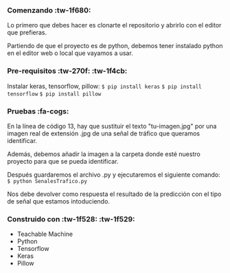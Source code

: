 ### Comenzando :tw-1f680:

Lo primero que debes hacer es clonarte el repositorio y abrirlo con el editor que prefieras.

Partiendo de que el proyecto es de python, debemos tener instalado python en el editor web o local que vayamos a usar.

### Pre-requisitos :tw-270f: :tw-1f4cb:

Instalar keras, tensorflow, pillow:
	`$ pip install keras`
	`$ pip install tensorflow`
	`$ pip install pillow`

### Pruebas :fa-cogs:

En la línea de código 13, hay que sustituir el texto "tu-imagen.jpg" por una imagen real de extensión .jpg de una señal de tráfico que queramos identificar.

Además, debemos añadir la imagen a la carpeta donde esté nuestro proyecto para que se pueda identificar.

Después guardaremos el archivo .py y ejecutaremos el siguiente comando:
	`$ python SenalesTrafico.py`

Nos debe devolver como respuesta el resultado de la predicción con el tipo de señal que estamos intoduciendo.



### Construido con :tw-1f528: :tw-1f529:

- Teachable Machine
- Python
- Tensorflow
- Keras
- Pillow

